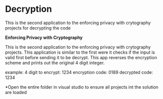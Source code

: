 # Decryption

This is the second application to the enforcing privacy with crytography projects for decrypting the code

**Enforcing Privacy with Cryptography**

This is the second application to the enforcing privacy with crytography projects.
This application is similar to the first were it checks if the input is valid first before
sending it to be decrypt. This app reverses the encryption scheme and prints out the original 4 digit integer.

example:
4 digit to encrypt: 1234
encryption code: 0189
decrypted code: 1234

*Open the entire folder in visual studio to ensure all projects int the solution are loaded
